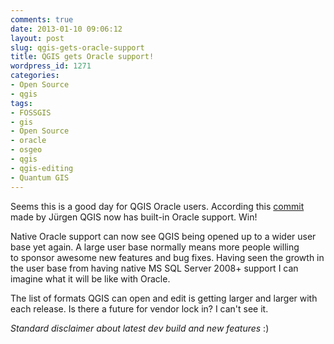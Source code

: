 ```yaml
---
comments: true
date: 2013-01-10 09:06:12
layout: post
slug: qgis-gets-oracle-support
title: QGIS gets Oracle support!
wordpress_id: 1271
categories:
- Open Source
- qgis
tags:
- FOSSGIS
- gis
- Open Source
- oracle
- osgeo
- qgis
- qgis-editing
- Quantum GIS
---
```


Seems this is a good day for QGIS Oracle users. According this [commit ](https://github.com/qgis/Quantum-GIS/commit/2fc799b98c56d988f90b67c4bbfd2c0de23b6150)made by Jürgen QGIS now has built-in Oracle support. Win!

Native Oracle support can now see QGIS being opened up to a wider user base yet again. A large user base normally means more people willing to sponsor awesome new features and bug fixes. Having seen the growth in the user base from having native MS SQL Server 2008+ support I can imagine what it will be like with Oracle.

The list of formats QGIS can open and edit is getting larger and larger with each release. Is there a future for vendor lock in? I can't see it.

_Standard disclaimer about latest dev build and new features_ :)
